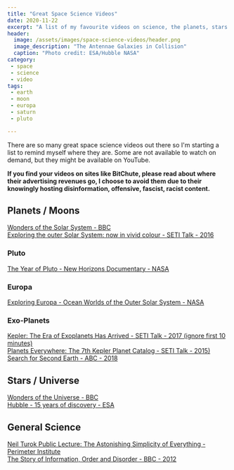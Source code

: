 ```yaml
---
title: "Great Space Science Videos"
date: 2020-11-22
excerpt: "A list of my favourite videos on science, the planets, stars and all things out there"
header:
  image: /assets/images/space-science-videos/header.png
  image_description: "The Antennae Galaxies in Collision"
  caption: "Photo credit: ESA/Hubble NASA"
category:
 - space
 - science
 - video
tags:
 - earth
 - moon
 - europa
 - saturn
 - pluto

---
```


There are so many great space science videos out there so I'm starting a list to remind myself where they are. Some are not available to watch on demand, but they might be available on YouTube.

**If you find your videos on sites like BitChute, please read about where their advertising revenues go, I choose to avoid them due to their knowingly hosting disinformation, offensive, fascist, racist content.**


## Planets / Moons
[Wonders of the Solar System - BBC][3]<br />
[Exploring the outer Solar System: now in vivid colour - SETI Talk - 2016][8]<br />

### Pluto
[The Year of Pluto - New Horizons Documentary - NASA][2]<br />

### Europa
[Exploring Europa - Ocean Worlds of the Outer Solar System - NASA][1]<br />

### Exo-Planets
[Kepler: The Era of Exoplanets Has Arrived - SETI Talk - 2017 (ignore first 10 minutes)][7]<br />
[Planets Everywhere: The 7th Kepler Planet Catalog - SETI Talk - 2015)][9]<br />
[Search for Second Earth - ABC - 2018][10]

## Stars / Universe
[Wonders of the Universe - BBC][4]<br />
[Hubble - 15 years of discovery - ESA][6]<br />

## General Science
[Neil Turok Public Lecture: The Astonishing Simplicity of Everything - Perimeter Institute][5]<br />
[The Story of Information, Order and Disorder - BBC - 2012][11]




[1]: https://www.youtube.com/watch?v=2k-N3CD31H8
[2]: https://www.youtube.com/watch?v=EJxwWpaGoJs
[3]: https://www.bbc.co.uk/programmes/b00qyxfb
[4]: https://www.bbc.co.uk/programmes/b00zdhtg
[5]: https://www.youtube.com/watch?v=f1x9lgX8GaE
[6]: https://www.youtube.com/watch?v=XeZ3APhUT2Q
[7]: https://www.youtube.com/watch?v=y2bDaD7IlC4&list=LL&index=40
[8]: https://www.youtube.com/watch?v=_w9N6yABAW4
[9]: https://www.youtube.com/watch?v=FSHYpN4Zej8
[10]: https://www.youtube.com/watch?v=cL2O-MyvtPs
[11]: https://www.youtube.com/watch?v=qj7HH0PCqIE